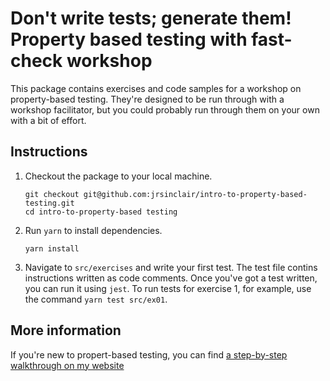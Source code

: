 # Don't write tests; generate them! Property based testing with fast-check workshop

This package contains exercises and code samples for a workshop on property-based testing. They're designed to be run through with a workshop facilitator, but you could probably run through them on your own with a bit of effort.

## Instructions

1. Checkout the package to your local machine.

   ```
   git checkout git@github.com:jrsinclair/intro-to-property-based-testing.git
   cd intro-to-property-based testing
   ```

2. Run `yarn` to install dependencies.

    ```
    yarn install
    ```

3. Navigate to `src/exercises` and write your first test. The test file contins instructions written as code comments. Once you've got a test written, you can run it using `jest`. To run tests for exercise 1, for example, use the command `yarn test src/ex01`.

## More information

If you're new to propert-based testing, you can find [a step-by-step walkthrough on my website](https://jrsinclair.com/articles/2021/how-to-get-started-with-property-based-testing-in-javascript-with-fast-check/)